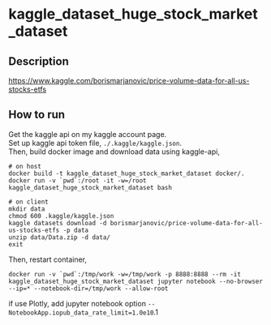 # kaggle_dataset_huge_stock_market_dataset

## Description

https://www.kaggle.com/borismarjanovic/price-volume-data-for-all-us-stocks-etfs

## How to run

Get the kaggle api on my kaggle account page.  
Set up kaggle api token file, `./.kaggle/kaggle.json`.  
Then, build docker image and download data using kaggle-api,    

```
# on host
docker build -t kaggle_dataset_huge_stock_market_dataset docker/.
docker run -v `pwd`:/root -it -w=/root kaggle_dataset_huge_stock_market_dataset bash
```

```
# on client
mkdir data
chmod 600 .kaggle/kaggle.json
kaggle datasets download -d borismarjanovic/price-volume-data-for-all-us-stocks-etfs -p data
unzip data/Data.zip -d data/
exit
```

Then, restart container, 

```
docker run -v `pwd`:/tmp/work -w=/tmp/work -p 8888:8888 --rm -it kaggle_dataset_huge_stock_market_dataset jupyter notebook --no-browser --ip=* --notebook-dir=/tmp/work --allow-root
```

if use Plotly, add jupyter notebook option `--NotebookApp.iopub_data_rate_limit=1.0e10`.1

